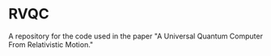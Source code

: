 # RVQC
A repository for the code used in the paper "A Universal Quantum Computer From Relativistic Motion."
